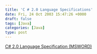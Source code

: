```yaml
---
title: 'C # 2.0 Language Specifications'
date: Fri, 24 Oct 2003 15:47:26 +0000
draft: false
tags: [Java]
categories: [Java]
type: post
---
```


[C# 2.0 Language Specification (MSWORD)](http://download.microsoft.com/download/8/1/6/81682478-4018-48fe-9e5e-f87a44af3db9/SpecificationVer2.doc)